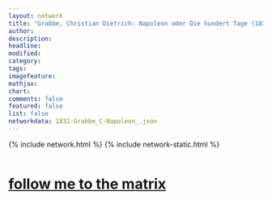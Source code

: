 ```yaml
---
layout: network
title: "Grabbe, Christian Dietrich: Napoleon oder Die hundert Tage (1831)"
author:
description:
headline:
modified:
category:
tags: 
imagefeature: 
mathjax: 
chart: 
comments: false
featured: false
list: false
networkdata: 1831-Grabbe_C-Napoleon_.json
---
```

{% include network.html %}
{% include network-static.html %}
<div class="row">
  <div class="small-5 small-centered columns"><a href="/matrix378"><h1>follow me to the matrix</h1></a>
</div>
</div>
